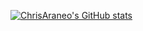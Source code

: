 [![ChrisAraneo's GitHub stats](https://github-readme-stats.vercel.app/api?username=ChrisAraneo&count_private=true&include_all_commits=true)](https://github.com/anuraghazra/github-readme-stats)

<!--
**ChrisAraneo/ChrisAraneo** is a ✨ _special_ ✨ repository because its `README.md` (this file) appears on your GitHub profile.

Here are some ideas to get you started:

- 🔭 I’m currently working on ...
- 🌱 I’m currently learning ...
- 👯 I’m looking to collaborate on ...
- 🤔 I’m looking for help with ...
- 💬 Ask me about ...
- 📫 How to reach me: ...
- 😄 Pronouns: ...
- ⚡ Fun fact: ...
-->
